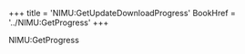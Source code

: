 +++
title = 'NIMU:GetUpdateDownloadProgress'
BookHref = '../NIMU:GetProgress'
+++

NIMU:GetProgress
